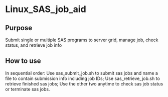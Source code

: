 # Linux_SAS_job_aid

## Purpose
Submit single or multiple SAS programs to server grid, manage job, check status, and retrieve job info

## How to use
In sequential order:
Use sas_submit_job.sh to submit sas jobs and name a file to contain submission info including job IDs;
Use sas_retrieve_job.sh to retrieve finished sas jobs;
Use the other two anytime to check sas job status or terminate sas jobs.


